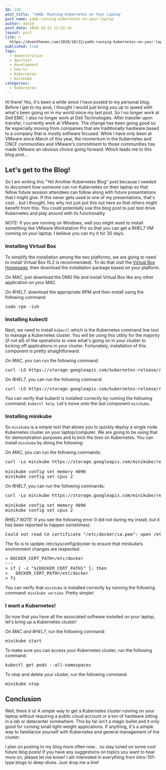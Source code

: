 ```yaml
---
ID: 120
post_title: 'YAKB: Running Kubernetes on Your Laptop'
post_name: yakb-running-kubernetes-on-your-laptop
author: david
post_date: 2018-10-22 12:52:24
layout: post
link: >
  https://dvonthenen.com/2018/10/22/yakb-running-kubernetes-on-your-laptop/
published: true
tags:
  - demonstration
  - dev/test
  - development
  - how-to
  - Kubernetes
  - minikube
categories:
  - Kubernetes
---
```

<p>Hi there! Yes, it's been a while since I have posted to my personal blog. Before I get to my post, I thought I would just bring you up to speed with what's been going on in my world since my last post. So I no longer work at Dell EMC. I also no longer work at Dell Technologies. After transfer upon transfer, I currently work at VMware. The change has been going good so far especially moving from companies that are traditionally hardware based to a company that is mostly software focused. While I have only been at VMware since March of this year, the momentum in the Kubernetes and CNCF communities and VMware's commitment to those communities has made VMware an obvious choice going forward. Which leads me to this blog post...</p>

<h2>Let's get to the Blog!</h2>

<p>So I am writing this "Yet Another Kubernetes Blog" post because I needed to document how someone can run Kubernetes on their laptop so that fellow future session attendees can follow along with future presentations that I might give. If this never gets used in one of my presentations, that's cool... but I thought, hey why not just put this out here so that others might benefit from this. You could potentially use this blog post to just test drive Kubernetes and play around with its functionality.</p>

<p><em>NOTE:</em> If you are running on Windows, well you might want to install something like VMware Workstation Pro so that you can get a RHEL7 VM running on your laptop. I believe you can try it for 30 days.</p>

<h3>Installing Virtual Box</h3>

<p>To simplify the installation among the two platforms, we are going to need to install Virtual Box (5.2 is recommended). To do that visit the <a href="https://www.virtualbox.org/wiki/Downloads">Virtual Box Homepage</a>, then download the installation package based on your platform.</p>

<p><em>On MAC</em>, just download the DMG file and install Virtual Box like any other application on your MAC.</p>

<p><em>On RHEL7</em>, download the appropriate RPM and then install using the following command:</p>

<pre>sudo rpm -ivh 
</pre>

<h3>Installing kubectl</h3>

<p>Next, we need to install <code>kubectl</code> which is the Kubernetes command line tool to manage a Kubernetes cluster. You will be using this utility for the majority (if not all) of the operations to view what's going on in your cluster to kicking off applications in your cluster. Fortunately, installation of this component is pretty straightforward.</p>

<p><em>On MAC</em>, you can run the following command:</p>

<pre>curl -LO https://storage.googleapis.com/kubernetes-release/release/$(curl -s https://storage.googleapis.com/kubernetes-release/release/stable.txt)/bin/darwin/amd64/kubectl && chmod +x kubectl && sudo mv kubectl /usr/local/bin/
</pre>

<p><em>On RHEL7</em>, you can run the following command:</p>

<pre>curl -LO https://storage.googleapis.com/kubernetes-release/release/$(curl -s https://storage.googleapis.com/kubernetes-release/release/stable.txt)/bin/linux/amd64/kubectl && chmod +x kubectl && sudo mv kubectl /usr/local/bin/
</pre>

<p>You can verify that kubectl is installed correctly by running the following command: <code>kubectl help</code>. Let's move onto the last component <code>minikube</code>.</p>

<h3>Installing minikube</h3>

<p>So <code>minikube</code> is a simple tool that allows you to quickly deploy a single node Kubernetes cluster on your laptop/computer. We are going to be using that for demonstration purposes and to kick the tires on Kubernetes. You can install <code>minikube</code> by doing the following:</p>

<p><em>On MAC</em>, you can run the following commands:</p>

<pre>curl -Lo minikube https://storage.googleapis.com/minikube/releases/latest/minikube-darwin-amd64 && chmod +x minikube && sudo mv minikube /usr/local/bin/

minikube config set memory 4096
minikube config set cpus 2
</pre>

<p><em>On RHEL7</em>, you can run the following commands:</p>

<pre>curl -Lo minikube https://storage.googleapis.com/minikube/releases/latest/minikube-linux-amd64 && chmod +x minikube && sudo mv minikube /usr/local/bin/

minikube config set memory 4096
minikube config set cpus 2
</pre>

<p><em>RHEL7 NOTE:</em> If you see the following error (I did not during my install, but it has been reported to happen sometimes):</p>

<pre>Could not read CA certificate "/etc/docker/ca.pem": open /etc/docker/ca.pem: no such file or directory
</pre>

<p>The fix is to update /etc/sysconfig/docker to ensure that minikube’s environment changes are respected:</p>

<pre>&lt; DOCKER_CERT_PATH=/etc/docker
---
&gt; if [ -z "${DOCKER_CERT_PATH}" ]; then
&gt;   DOCKER_CERT_PATH=/etc/docker
&gt; fi
</pre>

<p>You can verify that <code>minikube</code> is installed correctly by running the following command: <code>minikube version</code>. Pretty simple!</p>

<h3>I want a Kubernetes!</h3>

<p>So now that you have all the associated software installed on your laptop, let's bring up a Kubernetes cluster!</p>

<p><em>On MAC and RHEL7</em>, run the following command:</p>

<pre>minikube start
</pre>

<p>To make sure you can access your Kubernetes cluster, run the following command:</p>

<pre>kubectl get pods --all-namespaces
</pre>

<p>To stop and delete your cluster, run the following command:</p>

<pre>minikube stop
</pre>

<h2>Conclusion</h2>

<p>Well, there it is! A simple way to get a Kubernetes cluster running on your laptop without requiring a public cloud account or a ton of hardware sitting in a lab or datacenter somewhere. This by far isn't a magic bullet and it only good for running small light-weight applications. If anything, it's a simple way to familiarize yourself with Kubernetes and general management of the cluster.</p>

<p>I plan on posting to my blog more often now... so stay tuned on some cool future blog posts! If you have any suggestions on topics you want to hear more on, please let me know! I am interested in everything from intro-101-type blogs to deep-dives. Just drop me a line!</p>
